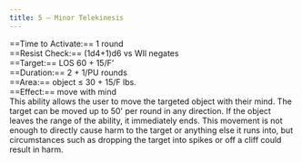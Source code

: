 ```yaml
---
title: 5 – Minor Telekinesis
---
```

==Time to Activate:== 1 round  
==Resist Check:== (1d4+1)d6 vs WIl negates  
==Target:== LOS 60 + 15/F’  
==Duration:== 2 + 1/PU rounds  
==Area:== object ≤ 30 + 15/F lbs.  
==Effect:== move with mind  
This ability allows the user to move the targeted object with their mind. The target can be moved up to 50' per round in any direction. If the object leaves the range of the ability, it immediately ends. This movement is not enough to directly cause harm to the target or anything else it runs into, but circumstances such as dropping the target into spikes or off a cliff could result in harm.  
